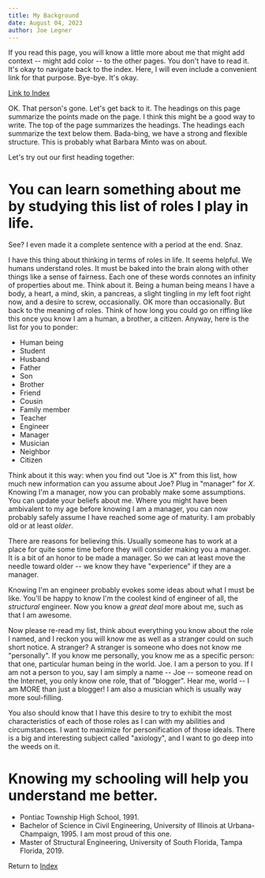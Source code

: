 ```yaml
---
title: My Background
date: August 04, 2023
author: Joe Legner
---
```


If you read this page, you will know a little more about me that might add context -- might add color -- to the other pages. You don't have to read it. It's okay to navigate back to the index. Here, I will even include a convenient link for that purpose. Bye-bye. It's okay. 

[Link to Index](index.html)

OK. That person's gone. Let's get back to it. The headings on this page summarize the points made on the page. I think this might be a good way to write. The top of the page summarizes the headings. The headings each summarize the text below them. Bada-bing, we have a strong and flexible structure. This is probably what Barbara Minto was on about. 

Let's try out our first heading together:

# You can learn something about me by studying this list of roles I play in life.

See? I even made it a complete sentence with a period at the end. Snaz. 

I have this thing about thinking in terms of roles in life. It seems helpful. We humans understand roles. It must be baked into the brain along with other things like a sense of fairness. Each one of these words connotes an infinity of properties about me. Think about it. Being a human being means I have a body, a heart, a mind, skin, a pancreas, a slight tingling in my left foot right now, and a desire to screw, occasionally. OK more than occasionally. But back to the meaning of roles. Think of how long you could go on riffing like this once you know I am a human, a brother, a citizen. Anyway, here is the list for you to ponder:

- Human being
- Student
- Husband
- Father 
- Son
- Brother
- Friend
- Cousin
- Family member
- Teacher
- Engineer
- Manager
- Musician
- Neighbor
- Citizen

Think about it this way: when you find out "Joe is $X$" from this list, how much new information can you assume about Joe? Plug in "manager" for $X$. Knowing I'm a manager, now you can probably make some assumptions. You can update your beliefs about me. Where you might have been ambivalent to my age before knowing I am a manager, you can now probably safely assume I have reached some age of maturity. I am probably old or at least _older_. 

There are reasons for believing this. Usually someone has to work at a place for quite some time before they will consider making you a manager. It is a bit of an honor to be made a manager. So we can at least move the needle toward older -- we know they have "experience" if they are a manager.

Knowing I'm an engineer probably evokes some ideas about what I must be like. You'll be happy to know I'm the coolest kind of engineer of all, the _structural_ engineer. Now you know a _great deal_ more about me, such as that I am awesome.

Now please re-read my list, think about everything you know about the role I named, and I reckon you will know me as well as a stranger could on such short notice. A stranger? A stranger is someone who does not know me "personally". If you know me personally, you know me as a specific person: that one, particular human being in the world. Joe. I am a person to you. If I am not a person to you, say I am simply a name -- Joe -- someone read on the Internet, you only know one role, that of "blogger". Hear me, world -- I am MORE than just a blogger! I am also a musician which is usually way more soul-filling. 

You also should know that I have this desire to try to exhibit the most characteristics of each of those roles as I can with my abilities and circumstances. I want to maximize for personification of those ideals. There is a big and interesting subject called "axiology", and I want to go deep into the weeds on it.

# Knowing my schooling will help you understand me better.

- Pontiac Township High School, 1991.
- Bachelor of Science in Civil Engineering, University of Illinois at Urbana-Champaign, 1995. I am most proud of this one.
- Master of Structural Engineering, University of South Florida, Tampa Florida, 2019.

Return to [Index](index.html)
